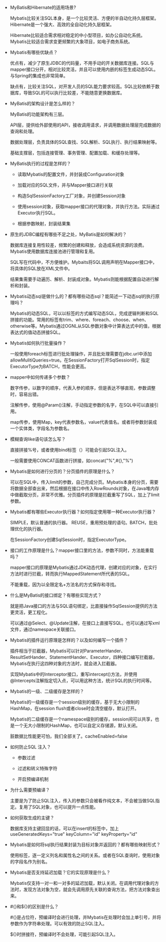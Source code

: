 - MyBatis和Hibernate的适用场景?

  Mybatis比较关注SQL本身，是一个比较灵活、方便的半自动化持久层框架。Hibernate是一个强大、高效的全自动化持久层框架。

  Hibernate比较适合需求相对稳定的中小型项目，如办公自动化系统。Mybatis比较适合需求变更频繁的大象项目，如电子商务系统。

  

- Mybatis有哪些优缺点？

  优点有，减少了原生JDBC的代码量，不用手动的开关数据库连接。SQL与mapper接口分开，相对比较灵活，并且可以使用内嵌的标签生成动态SQL。与Spring的集成也非常简单。

  缺点有，比较关注SQL，对开发人员的SQL能力要求较高。SQL比较依赖于数据库，导致SQL的可以执行比较差，不能随意更换数据库。

  

- MyBatis的架构设计是怎么样的？

  MyBatis的功能架构有三层。

  API层，提供给外部使用的API，接收调用请求，并调用数据处理层完成数据的查询和处理。

  数据处理层，负责具体的SQL查找、SQL解析、SQL执行、执行结果映射等。

  基础支撑层，包括连接管理、事务管理、配置加载、和缓存处理等。

  

- MyBatis执行的过程是怎样的？

  - 读取Mybatis的配置文件，并封装成Configuration对象

  - 加载对应的SQL文件，并与Mapper接口进行关联

  - 构造SqlSessionFactory工厂对象，并创建Session对象
  - 使用session对象，获取mapper接口的代理对象，并执行方法。实际通过Executor执行SQL。
  - 根据参数映射，封装结果集

  

- 原生的JDBC编程有哪些不足之处，MyBatis是如何解决的？

  数据库连接复用性较差，频繁的创建和释放，会造成系统资源的浪费。Mybatis使用数据库连接池进行管理和复用。

  SQL写在代码中，不方便维护。Mybaits将SQL调用声明在Mapper接口中，将具体的SQL放在XML文件中。

  结果集需要手动遍历、解析、封装成对象。Mybatis则能根据配置自动进行解析和封装。

  

- Mybatis动态sql是做什么的？都有哪些动态sql？能简述一下动态sql的执行原理吗？

  Mybatis的动态SQL，可以以标签的方式编写动态SQL，完成逻辑判断和SQL拼接的功能。常用的标签有trim、where、foreach、choose、when、otherwise等。Mybatis通过OGNL从SQL参数对象中计算表达式中的值，根据表达式的值动态拼接SQL。

  

- Mybatis如何执行批量操作？

  一般使用foreach标签进行批处理操作，并且批处理需要在jdbc.url中添加allowMulitiQueries=true。在SessionFactory打开SqlSession时，指定ExecutorType为BATCH，性能会更高。

  

- mapper中如何传递多个参数？

  数字传参，以数字的顺序，代表入参的顺序，但是表达不够直观，参数调整时，容易出错。

  注解传参，使用@Param()注解，手动指定参数的名字，在SQL中可以直接引用。

  map传参，使用Map，key代表参数名，value代表值名。或者将参数封装成一个实体类，字段名为参数名。

  

- 模糊查询like语句该怎么写？

  直接拼接%号，或者使用bind标签（<bind name="name" value="'%'+name+'%'">）可能会引起SQL注入。

  一般需要使用CONCAT函数进行拼接，如concat("%",#{},"%")

  

- Mybatis是如何进行分页的？分页插件的原理是什么？

  可以在SQL中，传入limit的参数，自己完成分页。Mybatis本身的分页，需要将数据全部查出来，然后根据在接口中传入RowRounds对象，在Java堆内存中做截取分页，非常不优雅。分页插件的原理是拦截重写了SQL，加上了limit参数。

  

- Mybatis都有哪些Executor执行器？如何指定使用哪一种Executor执行器？

  SIMPLE，默认普通的执行器。 REUSE，重用预处理的语句。BATCH，批处理优化的执行器。

  在SessionFactory创建SqlSession时，指定ExecutorType。

  

- 接口的工作原理是什么？mapper接口里的方法，参数不同时，方法能重载吗？

  mapper接口的原理是Mybatis通过JDK动态代理，创建对应的对象，在实行方法时进行拦截，转而执行MappedStatement所代表的SQL。

  不能重载，因为以全限定名+方法名的方式保存和寻找。

  

- 什么是MyBatis的接口绑定？有哪些实现方式？

  就是把Java接口的方法与SQL语句绑定，比直接操作SqlSession提供的方法更灵活，更工程化。

  可以通过@Select、@Update注解，在接口上直接写SQL。也可以通过写xml文件，通过namespace关联接口。

  

- Mybatis的插件运行原理是怎样的？以及如何编写一个插件？

  插件相当于拦截器，Mybatis可以针对ParameterHander、ResultSetHander、StatementHander、Executor，四种接口编写拦截器，Mybatis在执行这四种对象的方法时，就会进入拦截器。

  实现Mybatis中的Interceptor接口，重写intercept()方法，并使用@Intercepts注解指定切入点，可以用这种方法，统计SQL的执行时间等。

  

- Mybatis的一级、二级缓存是怎样的？

  Mybatis的一级缓存是一个session级别的缓存，基于无大小限制的HashMap，在session flush或者close时会清空缓存，默认打开。

  Mybatis的二级缓存是一个namespace级别的缓存，session间可以共享，也是一个无大小限制的HashMap，也可以自定义存储源，默认关闭。

  脏数据比性能更可怕，我们全部关了。cacheEnabled=false

  

- 如何防止SQL 注入？

  - 参数过滤

  - 过滤和转义特殊字符

  - 开启预编译机制

    

- 为什么需要预编译？

  主要是为了防止SQL注入，传入的参数只会被看作纯文本，不会被当做SQL指定。复用了SQL对象，也可以提升一点性能。

  

- 如何获取生成的主键？

  数据库支持主键回显的话，可以在insert的标签中，加上useGeneratedKeys="true" keyColumn="id" keyProperty="id"

  

- Mybatis是如何将sql执行结果封装为目标对象并返回的？都有哪些映射形式？

  使用<resultMap>标签，逐一定义列名和属性名之间的关系。或者在SQL查询时，使用对象的字段名作为别名。

  

- Mybatis是否支持延迟加载？它的实现原理是什么？

  Mybatis仅支持一对一和一对多的延迟加载，默认关闭。在调用代理对象的方法时，发现方法对象为空，就会先调用原先关联的查询方法，把方法对象查出来。

  

- #{}和${}的区别是什么？

  #{}是占位符，预编译时会进行处理，并Mybatis在处理时会加上单引号，并将参数作为字符串处理。可以有效的防止SQL注入。

  ${}时拼接符，预编译时不会处理，可能引起SQL注入。
